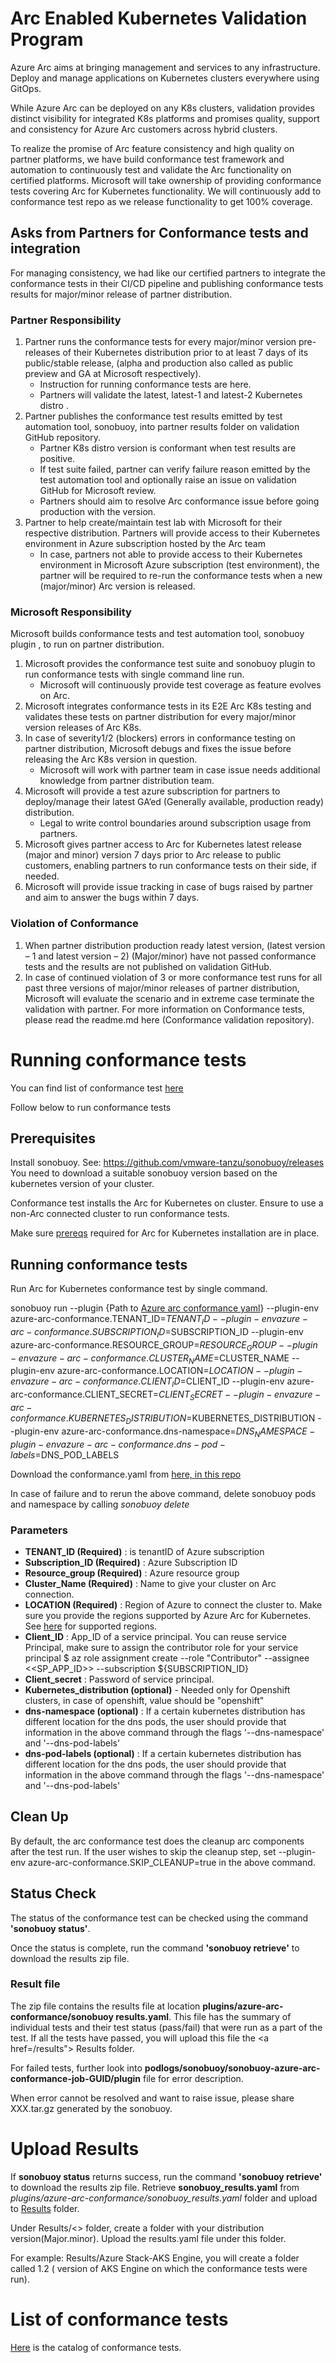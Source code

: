  # Arc Enabled Kubernetes Validation Program 

 Azure Arc aims at bringing management and services to any infrastructure. Deploy and manage applications on Kubernetes clusters everywhere using GitOps.  

While Azure Arc can be deployed on any K8s clusters, validation provides distinct visibility for integrated K8s platforms and promises quality, support and consistency for Azure Arc customers across hybrid clusters. 

To realize the promise of Arc feature consistency and high quality on partner platforms, we have build conformance test framework and automation to continuously test and validate the Arc functionality on certified platforms. Microsoft will take ownership of providing conformance tests covering Arc for Kubernetes functionality. We will continuously add to conformance test repo as we release functionality to get 100% coverage. 

## Asks from Partners for Conformance tests and integration

For managing consistency, we had like our certified partners to integrate the conformance tests in their CI/CD pipeline and publishing conformance tests results for major/minor release of partner distribution. 

### Partner Responsibility

1)	Partner runs the conformance tests for every major/minor version pre-releases of their Kubernetes distribution prior to at least 7 days of its public/stable release, (alpha and production also called as public preview and GA at Microsoft respectively). 
    - Instruction for running conformance tests are here. 
    - Partners will validate the latest, latest-1 and latest-2 Kubernetes distro      . 
2)	Partner publishes the conformance test results emitted by test automation tool, sonobuoy, into partner results folder on validation  GitHub repository. 
    - Partner K8s distro version is conformant when test results are positive. 
    - If test suite failed, partner can verify failure reason emitted by the test automation tool and optionally raise an issue on validation  GitHub for Microsoft review.   
    - Partners should aim to resolve Arc conformance issue before going production with the version.  
3)	Partner to help create/maintain test lab with Microsoft for their respective distribution.    Partners will provide access to their Kubernetes environment in Azure subscription hosted by the Arc team
    - In case, partners not able to provide access to their Kubernetes environment in Microsoft Azure subscription (test environment), the partner will be required to re-run the conformance tests when a new (major/minor) Arc version is released. 

### Microsoft Responsibility 
Microsoft builds conformance tests and test automation tool, sonobuoy plugin   , to run on partner distribution. 
1)	Microsoft provides the conformance test suite and sonobuoy plugin to run conformance tests with single command line run. 
    - Microsoft will continuously provide test coverage as feature evolves on Arc.    
2)	Microsoft integrates conformance tests in its E2E Arc K8s testing and validates these tests on partner distribution for every major/minor version   releases of Arc K8s.  
3)	In case of severity1/2 (blockers) errors in conformance testing on partner distribution, Microsoft debugs and fixes the issue before releasing the Arc K8s version in question. 
    - Microsoft will work with partner team in case issue needs additional knowledge from partner distribution team.
4)	Microsoft will provide a test azure subscription for partners to deploy/manage their latest GA’ed (Generally available, production ready) distribution. 
    - Legal to write control boundaries around subscription usage from partners. 
5)	Microsoft gives partner access to Arc for Kubernetes latest release (major and minor) version 7 days prior to Arc release to public customers, enabling partners to run conformance tests on their side, if needed. 
6)	Microsoft will provide issue tracking in case of bugs raised by partner and aim to answer the bugs within 7 days.  

### Violation of Conformance
1)	When partner distribution production ready latest version, (latest version – 1 and latest version – 2) (Major/minor) have not passed conformance tests and the results are not published on validation  GitHub. 	
2)	In case of continued violation of 3 or more conformance test runs for all past three versions of major/minor releases of partner distribution, Microsoft will evaluate the scenario and in extreme case terminate the validation  with partner. 
For more information on Conformance tests, please read the readme.md here (Conformance validation  repository).  

# Running conformance tests

You can find list of conformance test <a href="https://github.com">here</a>  

Follow below to run conformance tests

## Prerequisites 

Install sonobuoy. See: https://github.com/vmware-tanzu/sonobuoy/releases You need to download a suitable sonobuoy version based on the kubernetes version of your cluster.

Conformance test installs the Arc for Kubernetes on cluster. Ensure to use a non-Arc connected cluster to run conformance tests. 

Make sure <a href="https://docs.microsoft.com/en-us/azure/azure-arc/kubernetes/connect-cluster">prereqs</a> required for Arc for Kubernetes installation are in place.

## Running conformance tests

Run Arc for Kubernetes conformance test by single command. 

sonobuoy run --plugin {Path to <a href="/conformance.yaml">Azure arc conformance yaml</a>} --plugin-env azure-arc-conformance.TENANT_ID=$TENANT_ID --plugin-env azure-arc-conformance.SUBSCRIPTION_ID=$SUBSCRIPTION_ID --plugin-env azure-arc-conformance.RESOURCE_GROUP=$RESOURCE_GROUP --plugin-env azure-arc-conformance.CLUSTER_NAME=$CLUSTER_NAME --plugin-env azure-arc-conformance.LOCATION=$LOCATION --plugin-env azure-arc-conformance.CLIENT_ID=$CLIENT_ID --plugin-env azure-arc-conformance.CLIENT_SECRET=$CLIENT_SECRET --plugin-env azure-arc-conformance.KUBERNETES_DISTRIBUTION=$KUBERNETES_DISTRIBUTION --plugin-env azure-arc-conformance.dns-namespace=$DNS_NAMESPACE -plugin-env azure-arc-conformance.dns-pod-labels=$DNS_POD_LABELS 

Download the conformance.yaml from <a href="/conformance.yaml">here, in this repo</a>  

In case of failure and to rerun the above command, delete sonobuoy pods and namespace by calling *sonobuoy delete*

### Parameters

- **TENANT_ID (Required)** : is tenantID of Azure subscription 
- **Subscription_ID (Required)** : Azure Subscription ID
- **Resource_group (Required)** : Azure resource group
- **Cluster_Name (Required)** : Name to give your cluster on Arc connection.
- **LOCATION (Required)** : Region of Azure to connect the cluster to. Make sure you provide the regions supported by Azure Arc for Kubernetes. See <a href="https://docs.microsoft.com/en-us/azure/azure-arc/kubernetes/connect-cluster">here</a> for supported regions.  
- **Client_ID** : App_ID of a service principal. You can reuse service Principal, make sure to assign the contributor role for your service principal
                $ az role assignment create --role "Contributor" --assignee <<SP_APP_ID>> --subscription ${SUBSCRIPTION_ID}
- **Client_secret** : Password of service principal. 
- **Kubernetes_distribution (optional)** - Needed only for Openshift clusters, in case of openshift, value should be "openshift"
- **dns-namespace (optional)** :  If a certain kubernetes distribution has different location for the dns pods, the user should provide that information in the above command through the flags '--dns-namespace' and '--dns-pod-labels'
- **dns-pod-labels (optional)** : If a certain kubernetes distribution has different location for the dns pods, the user should provide that information in the above command through the flags '--dns-namespace' and '--dns-pod-labels'


## Clean Up

By default, the arc conformance test does the cleanup arc components after the test run. If the user wishes to skip the cleanup step,  set --plugin-env azure-arc-conformance.SKIP_CLEANUP=true in the above command.

## Status Check

The status of the conformance test can be checked using the command **'sonobuoy status'**.

Once the status is complete, run the command **'sonobuoy retrieve'** to download the results zip file. 

### Result file
The zip file contains the results file at location **plugins/azure-arc-conformance/sonobuoy results.yaml**. This file has the summary of individual tests and their test status (pass/fail) that were run as a part of the test. If all the tests have passed, you will upload this file the <a href=/results"> Results</a> folder. 
 
 For failed tests, further look into **podlogs/sonobuoy/sonobuoy-azure-arc-conformance-job-GUID/plugin** file for error description. 
 
 When error cannot be resolved and want to raise issue, please share XXX.tar.gz generated by the sonobuoy. 

# Upload Results 

If **sonobuoy status** returns success,  run the command **'sonobuoy retrieve'** to download the results zip file. Retrieve **sonobuoy_results.yaml** from *plugins/azure-arc-conformance/sonobuoy_results.yaml* folder and upload to  <a href="/Results"> Results</a> folder.
 
Under Results/<<Partner Name>> folder, create a folder with your distribution version(Major.minor). Upload the results.yaml file under this folder. 
 
 For example: Results/Azure Stack-AKS Engine, you will create a folder called 1.2 ( version of AKS Engine on which the conformance tests were run). 
 
 # List of conformance tests
 <a href="catalog.md">Here</a> is the catalog of conformance tests. 
